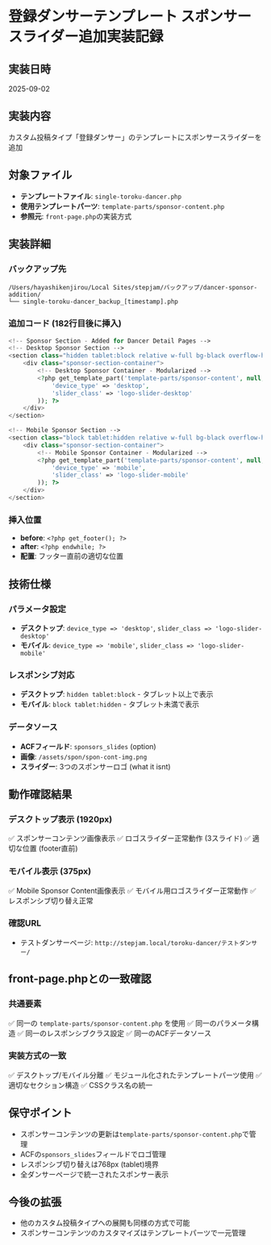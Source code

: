 # 登録ダンサーテンプレート スポンサースライダー追加実装記録

## 実装日時
2025-09-02

## 実装内容
カスタム投稿タイプ「登録ダンサー」のテンプレートにスポンサースライダーを追加

## 対象ファイル
- **テンプレートファイル**: `single-toroku-dancer.php`
- **使用テンプレートパーツ**: `template-parts/sponsor-content.php`
- **参照元**: `front-page.php`の実装方式

## 実装詳細

### バックアップ先
```
/Users/hayashikenjirou/Local Sites/stepjam/バックアップ/dancer-sponsor-addition/
└── single-toroku-dancer_backup_[timestamp].php
```

### 追加コード (182行目後に挿入)
```php
<!-- Sponsor Section - Added for Dancer Detail Pages -->
<!-- Desktop Sponsor Section -->
<section class="hidden tablet:block relative w-full bg-black overflow-hidden">
    <div class="sponsor-section-container">
        <!-- Desktop Sponsor Container - Modularized -->
        <?php get_template_part('template-parts/sponsor-content', null, array(
            'device_type' => 'desktop',
            'slider_class' => 'logo-slider-desktop'
        )); ?>
    </div>
</section>

<!-- Mobile Sponsor Section -->
<section class="block tablet:hidden relative w-full bg-black overflow-hidden">
    <div class="sponsor-section-container">
        <!-- Mobile Sponsor Container - Modularized -->
        <?php get_template_part('template-parts/sponsor-content', null, array(
            'device_type' => 'mobile',
            'slider_class' => 'logo-slider-mobile'
        )); ?>
    </div>
</section>
```

### 挿入位置
- **before**: `<?php get_footer(); ?>`
- **after**: `<?php endwhile; ?>`
- **配置**: フッター直前の適切な位置

## 技術仕様

### パラメータ設定
- **デスクトップ**: `device_type => 'desktop'`, `slider_class => 'logo-slider-desktop'`
- **モバイル**: `device_type => 'mobile'`, `slider_class => 'logo-slider-mobile'`

### レスポンシブ対応
- **デスクトップ**: `hidden tablet:block` - タブレット以上で表示
- **モバイル**: `block tablet:hidden` - タブレット未満で表示

### データソース
- **ACFフィールド**: `sponsors_slides` (option)
- **画像**: `/assets/spon/spon-cont-img.png`
- **スライダー**: 3つのスポンサーロゴ (what it isnt)

## 動作確認結果

### デスクトップ表示 (1920px)
✅ スポンサーコンテンツ画像表示
✅ ロゴスライダー正常動作 (3スライド)
✅ 適切な位置 (footer直前)

### モバイル表示 (375px)  
✅ Mobile Sponsor Content画像表示
✅ モバイル用ロゴスライダー正常動作
✅ レスポンシブ切り替え正常

### 確認URL
- テストダンサーページ: `http://stepjam.local/toroku-dancer/テストダンサー/`

## front-page.phpとの一致確認

### 共通要素
✅ 同一の `template-parts/sponsor-content.php` を使用
✅ 同一のパラメータ構造
✅ 同一のレスポンシブクラス設定
✅ 同一のACFデータソース

### 実装方式の一致
✅ デスクトップ/モバイル分離
✅ モジュール化されたテンプレートパーツ使用
✅ 適切なセクション構造
✅ CSSクラス名の統一

## 保守ポイント
- スポンサーコンテンツの更新は`template-parts/sponsor-content.php`で管理
- ACFの`sponsors_slides`フィールドでロゴ管理
- レスポンシブ切り替えは768px (tablet)境界
- 全ダンサーページで統一されたスポンサー表示

## 今後の拡張
- 他のカスタム投稿タイプへの展開も同様の方式で可能
- スポンサーコンテンツのカスタマイズはテンプレートパーツで一元管理
